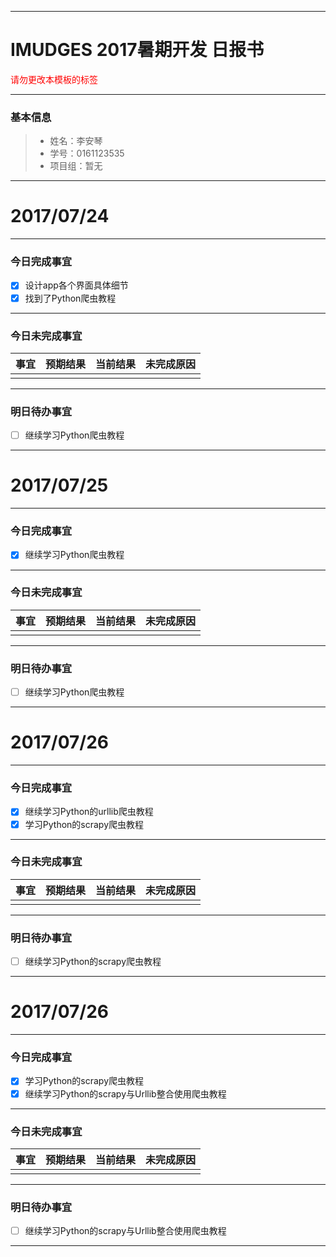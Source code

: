 -------
# IMUDGES 2017暑期开发 日报书
<span style="color:red">请勿更改本模板的标签</span>

-------


### 基本信息
> * 姓名：李安琴
> * 学号：0161123535
> * 项目组：暂无

-------


# 2017/07/24

-------

### 今日完成事宜
- [x]  设计app各个界面具体细节
- [x]  找到了Python爬虫教程

-----
### 今日未完成事宜


| 事宜     |预期结果| 当前结果  | 未完成原因   | 
| --------   | -----:  | -----:  | :----:  |
|    |   |   |   |


------
### 明日待办事宜
- [ ] 继续学习Python爬虫教程
-------
# 2017/07/25

-------

### 今日完成事宜
- [x] 继续学习Python爬虫教程

-----
### 今日未完成事宜


| 事宜     |预期结果| 当前结果  | 未完成原因   | 
| --------   | -----:  | -----:  | :----:  |
|    |   |   |   |


------
### 明日待办事宜
- [ ] 继续学习Python爬虫教程
-------
# 2017/07/26

-------

### 今日完成事宜
- [x] 继续学习Python的urllib爬虫教程
- [x] 学习Python的scrapy爬虫教程
-----
### 今日未完成事宜


| 事宜     |预期结果| 当前结果  | 未完成原因   | 
| --------   | -----:  | -----:  | :----:  |
|    |   |   |   |


------
### 明日待办事宜
- [ ] 继续学习Python的scrapy爬虫教程
-------
# 2017/07/26

-------

### 今日完成事宜
- [x] 学习Python的scrapy爬虫教程
- [x] 继续学习Python的scrapy与Urllib整合使用爬虫教程
-----
### 今日未完成事宜


| 事宜     |预期结果| 当前结果  | 未完成原因   | 
| --------   | -----:  | -----:  | :----:  |
|    |   |   |   |


------
### 明日待办事宜
- [ ] 继续学习Python的scrapy与Urllib整合使用爬虫教程
-------
